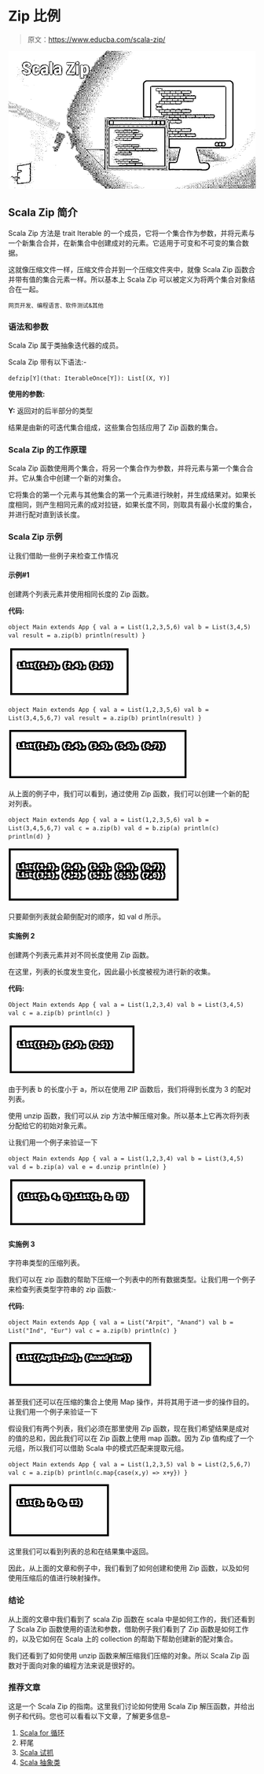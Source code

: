 # Zip 比例

> 原文：<https://www.educba.com/scala-zip/>

![Scala Zip](img/d8ac930053b4a6c33973143729371796.png)



## Scala Zip 简介

Scala Zip 方法是 trait Iterable 的一个成员，它将一个集合作为参数，并将元素与一个新集合合并，在新集合中创建成对的元素。它适用于可变和不可变的集合数据。

这就像压缩文件一样，压缩文件合并到一个压缩文件夹中，就像 Scala Zip 函数合并带有值的集合元素一样。所以基本上 Scala Zip 可以被定义为将两个集合对象结合在一起。

<small>网页开发、编程语言、软件测试&其他</small>

### 语法和参数

Scala Zip 属于类抽象迭代器的成员。

Scala Zip 带有以下语法:-

`defzip[Y](that: IterableOnce[Y]): List[(X, Y)]`

**使用的参数:**

**Y:** 返回对的后半部分的类型

结果是由新的可迭代集合组成，这些集合包括应用了 Zip 函数的集合。

### Scala Zip 的工作原理

Scala Zip 函数使用两个集合，将另一个集合作为参数，并将元素与第一个集合合并。它从集合中创建一个新的对集合。

它将集合的第一个元素与其他集合的第一个元素进行映射，并生成结果对。如果长度相同，则产生相同元素的成对拉链，如果长度不同，则取具有最小长度的集合，并进行配对直到该长度。

### Scala Zip 示例

让我们借助一些例子来检查工作情况

#### 示例#1

创建两个列表元素并使用相同长度的 Zip 函数。

**代码:**

`object Main extends App {
val a = List(1,2,3,5,6)
val b = List(3,4,5)
val result = a.zip(b)
println(result)
}`

![Scala zip output 1](img/41c510a8b19b9a2768340730476a2ff3.png)



`object Main extends App {
val a = List(1,2,3,5,6)
val b = List(3,4,5,6,7)
val result = a.zip(b)
println(result)
}`

![Scala zip output 2](img/b337d0e4ef4a829b76b2ee5632b7efb2.png)



从上面的例子中，我们可以看到，通过使用 Zip 函数，我们可以创建一个新的配对列表。

`object Main extends App {
val a = List(1,2,3,5,6)
val b = List(3,4,5,6,7)
val c = a.zip(b)
val d = b.zip(a)
println(c)
println(d)
}`

![Scala zip output 3](img/0af43f07ca32e0ab2b648f7e6a309413.png)



只要颠倒列表就会颠倒配对的顺序，如 val d 所示。

#### 实施例 2

创建两个列表元素并对不同长度使用 Zip 函数。

在这里，列表的长度发生变化，因此最小长度被视为进行新的收集。

**代码:**

`Object Main extends App {
val a = List(1,2,3,4)
val b = List(3,4,5)
val c = a.zip(b)
println(c)
}`

![output 4](img/cfa3bb208cd62dbcf4594f3c1d8d887a.png)



由于列表 b 的长度小于 a，所以在使用 ZIP 函数后，我们将得到长度为 3 的配对列表。

使用 unzip 函数，我们可以从 zip 方法中解压缩对象。所以基本上它再次将列表分配给它的初始对象元素。

让我们用一个例子来验证一下

`object Main extends App {
val a = List(1,2,3,4)
val b = List(3,4,5)
val d = b.zip(a)
val e = d.unzip
println(e)
}`

![output 5](img/622f7376255596b134d2683b630e4adc.png)



#### 实施例 3

字符串类型的压缩列表。

我们可以在 zip 函数的帮助下压缩一个列表中的所有数据类型。让我们用一个例子来检查列表类型字符串的 zip 函数:-

**代码:**

`object Main extends App {
val a = List("Arpit", "Anand")
val b = List("Ind", "Eur")
val c = a.zip(b)
println(c)
}`

![output 6](img/eb3bbad1ca755150cbcdff20a03c25d5.png)



甚至我们还可以在压缩的集合上使用 Map 操作，并将其用于进一步的操作目的。让我们用一个例子来验证一下

假设我们有两个列表，我们必须在那里使用 Zip 函数，现在我们希望结果是成对的值的总和，因此我们可以在 Zip 函数上使用 map 函数。因为 Zip 值构成了一个元组，所以我们可以借助 Scala 中的模式匹配来提取元组。

`object Main extends App {
val a = List(1,2,3,5)
val b = List(2,5,6,7)
val c = a.zip(b)
println(c.map{case(x,y) => x+y})
}`

![output 7](img/10cf99cef4fe5b682994078125286a2a.png)



这里我们可以看到列表的总和在结果集中返回。

因此，从上面的文章和例子中，我们看到了如何创建和使用 Zip 函数，以及如何使用压缩后的值进行映射操作。

### 结论

从上面的文章中我们看到了 scala Zip 函数在 scala 中是如何工作的，我们还看到了 Scala Zip 函数使用的语法和参数，借助例子我们看到了 Zip 函数是如何工作的，以及它如何在 Scala 上的 collection 的帮助下帮助创建新的配对集合。

我们还看到了如何使用 unzip 函数来解压缩我们压缩的对象。所以 Scala Zip 函数对于面向对象的编程方法来说是很好的。

### 推荐文章

这是一个 Scala Zip 的指南。这里我们讨论如何使用 Scala Zip 解压函数，并给出例子和代码。您也可以看看以下文章，了解更多信息–

1.  [Scala for 循环](https://www.educba.com/scala-for-loop/)
2.  秤尾
3.  [Scala 试抓](https://www.educba.com/scala-try-catch/)
4.  [Scala 抽象类](https://www.educba.com/scala-abstract-class/)






